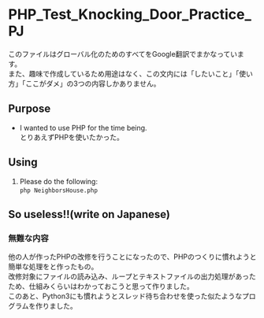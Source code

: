 # PHP_Test_Knocking_Door_Practice_PJ
このファイルはグローバル化のためのすべてをGoogle翻訳でまかなっています。  
また、趣味で作成しているため用途はなく、この文内には「したいこと」「使い方」「ここがダメ」の3つの内容しかありません。  

## Purpose
- I wanted to use PHP for the time being.  
とりあえずPHPを使いたかった。

## Using
1. Please do the following:  
```php NeighborsHouse.php```  

## So useless!!(write on Japanese)
### 無難な内容
他の人が作ったPHPの改修を行うことになったので、PHPのつくりに慣れようと簡単な処理をと作ったもの。  
改修対象にファイルの読み込み、ループとテキストファイルの出力処理があったため、仕組みくらいはわかっておこうと思って作りました。  
このあと、Python3にも慣れようとスレッド待ち合わせを使った似たようなプログラムを作りました。
